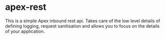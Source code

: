 # apex-rest
This is a simple Apex inbound rest api. Takes care of the low level details of defining logging, request sanitisation and allows you to focus on the details of your application.
